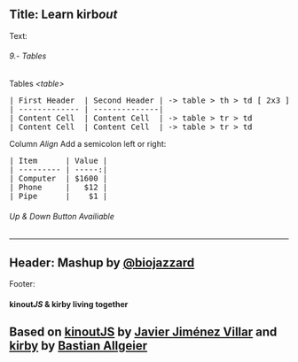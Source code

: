 Title: Learn kirb*out*
----
Text:
###### 9.- Tables
Tables *&lt;table&gt;*
<pre>
| First Header  | Second Header | -> table > th > td [ 2x3 ]
| ------------- | --------------|
| Content Cell  | Content Cell  | -> table > tr > td
| Content Cell  | Content Cell  | -> table > tr > td
</pre>
Column *Align*
Add a semicolon left or right:
<pre>
| Item      | Value |
| --------- | -----:|
| Computer  | $1600 |
| Phone     |   $12 |
| Pipe      |    $1 |
</pre>
###### *Up* & *Down* Button Availiable
----
Header:
Mashup by [@biojazzard](https://github.com/biojazzard)
----
Footer:
#### kinout*JS* & kirby living together
Based on [kinoutJS](https://github.com/soyjavi/Kinout) by [Javier Jiménez Villar](https://github.com/soyjavi) and [kirby](https://github.com/bastianallgeier/kirbycms) by [Bastian Allgeier](https://github.com/bastianallgeier)
----

